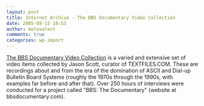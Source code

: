 ```yaml
---
layout: post
title: Internet Archive - The BBS Documentary Video Collection
date: 2005-08-15 10:53
author: metavalent
comments: true
categories: wp-import
---
```

<a href="http://www.archive.org/details/bbs_documentary">The BBS Documentary Video Collection</a> is a varied and extensive set of video items collected by Jason Scott, curator of TEXTFILES.COM. These are recordings about and from the era of the domination of ASCII and Dial-up Bulletin Board Systems (roughly the 1970s through the 1990s, with examples far before and after that). Over 250 hours of interviews were conducted for a project called "BBS: The Documentary" (website at bbsdocumentary.com).
